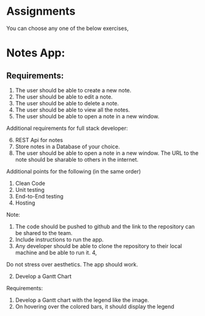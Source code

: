 # Assignments

You can choose any one of the below exercises,

# Notes App:

## Requirements:

1. The user should be able to create a new note.
2. The user should be able to edit a note.
3. The user should be able to delete a note.
4. The user should be able to view all the notes.
5. The user should be able to open a note in a new window. 

Additional requirements for full stack developer:

6. REST Api for notes
7. Store notes in a Database of your choice.
8. The user should be able to open a note in a new window. The URL to the note should be sharable to others in the internet.

Additional points for the following (in the same order)

1. Clean Code
2. Unit testing
3. End-to-End testing
4. Hosting

Note: 

1. The code should be pushed to github and the link to the repository can be shared to the team.
2. Include instructions to run the app.
3. Any developer should be able to clone the repository to their local machine and be able to run it.
4,

Do not stress over aesthetics. The app should work.


2. Develop a Gantt Chart

Requirements:

1. Develop a Gantt chart with the legend like the image.
2. On hovering over the colored bars, it should display the legend
